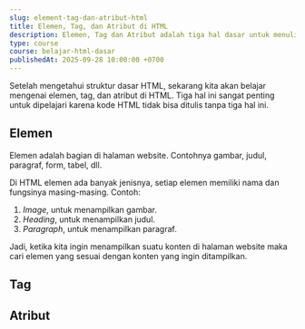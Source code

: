 ```yaml
---
slug: element-tag-dan-atribut-html
title: Elemen, Tag, dan Atribut di HTML
description: Elemen, Tag dan Atribut adalah tiga hal dasar untuk menulis kode HTML
type: course
course: belajar-html-dasar
publishedAt: 2025-09-28 10:00:00 +0700
---
```


Setelah mengetahui struktur dasar HTML, sekarang kita akan belajar mengenai elemen, tag, dan atribut di HTML. Tiga hal ini sangat penting untuk dipelajari karena kode HTML tidak bisa ditulis tanpa tiga hal ini.

## Elemen

Elemen adalah bagian di halaman website. Contohnya gambar, judul, paragraf, form, tabel, dll.

Di HTML elemen ada banyak jenisnya, setiap elemen memiliki nama dan fungsinya masing-masing. Contoh:

1. _Image_, untuk menampilkan gambar.
2. _Heading_, untuk menampilkan judul.
3. _Paragraph_, untuk menampilkan paragraf.

Jadi, ketika kita ingin menampilkan suatu konten di halaman website maka cari elemen yang sesuai dengan konten yang ingin ditampilkan.

<!-- struktur elemen terdiri dari tag pembuka konten dan tag penutup -->

<!-- ### Elemen Beranak -->
<!-- elemen beranak adalah elemen yang di dalamnya ada elemen-elemen lainnya -->
<!-- ### Elemen Void -->
<!-- elemen void adalah ... -->

## Tag

<!-- tag adalah cara untuk membuat elemen -->
<!-- contoh tag -->
<!-- tag ada tag pembuka dan tag penutup -->
<!-- ### Tag yang tidak membutuhkan tag penutup -->

## Atribut

<!-- atribut adalah informasi / definisi tambahan elemen ditulis di tag -->
<!-- contoh atribut -->